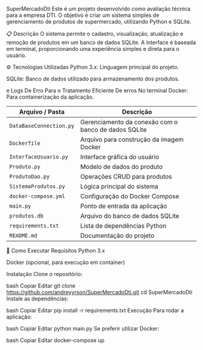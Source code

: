 SuperMercadoDti
Este é um projeto desenvolvido como avaliação técnica para a empresa DTI. O objetivo é criar um sistema simples de gerenciamento de produtos de supermercado, utilizando Python e SQLite.

📋 Descrição
O sistema permite o cadastro, visualização, atualização e remoção de produtos em um banco de dados SQLite. A interface é baseada em terminal, proporcionando uma experiência simples e direta para o usuário.

⚙️ Tecnologias Utilizadas
Python 3.x: Linguagem principal do projeto.

SQLite: Banco de dados utilizado para armazenamento dos produtos.

e Logs De Erro Para o Tratamento Eficiente De erros No terminal
Docker: Para containerização da aplicação.

| Arquivo / Pasta         | Descrição                                            |
| ----------------------- | ---------------------------------------------------- |
| `DataBaseConnection.py` | Gerenciamento da conexão com o banco de dados SQLite |
| `Dockerfile`            | Arquivo para construção da imagem Docker             |
| `InterfaceUsuario.py`   | Interface gráfica do usuário                         |
| `Produto.py`            | Modelo de dados do produto                           |
| `ProdutoDao.py`         | Operações CRUD para produtos                         |
| `SistemaProdutos.py`    | Lógica principal do sistema                          |
| `docker-compose.yml`    | Configuração do Docker Compose                       |
| `main.py`               | Ponto de entrada da aplicação                        |
| `produtos.db`           | Arquivo do banco de dados SQLite                     |
| `requirements.txt`      | Lista de dependências Python                         |
| `README.md`             | Documentação do projeto                              |


🚀 Como Executar
Requisitos
Python 3.x

Docker (opcional, para execução em container)

Instalação
Clone o repositório:

bash
Copiar
Editar
git clone https://github.com/andreyyrson/SuperMercadoDti.git
cd SuperMercadoDti
Instale as dependências:

bash
Copiar
Editar
pip install -r requirements.txt
Execução
Para rodar a aplicação:

bash
Copiar
Editar
python main.py
Se preferir utilizar Docker:

bash
Copiar
Editar
docker-compose up
